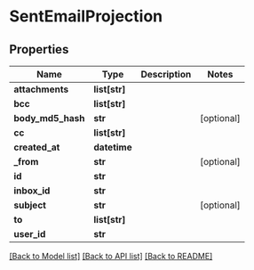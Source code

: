 # SentEmailProjection

## Properties
Name | Type | Description | Notes
------------ | ------------- | ------------- | -------------
**attachments** | **list[str]** |  | 
**bcc** | **list[str]** |  | 
**body_md5_hash** | **str** |  | [optional] 
**cc** | **list[str]** |  | 
**created_at** | **datetime** |  | 
**_from** | **str** |  | [optional] 
**id** | **str** |  | 
**inbox_id** | **str** |  | 
**subject** | **str** |  | [optional] 
**to** | **list[str]** |  | 
**user_id** | **str** |  | 

[[Back to Model list]](../README.md#documentation-for-models) [[Back to API list]](../README.md#documentation-for-api-endpoints) [[Back to README]](../README.md)


